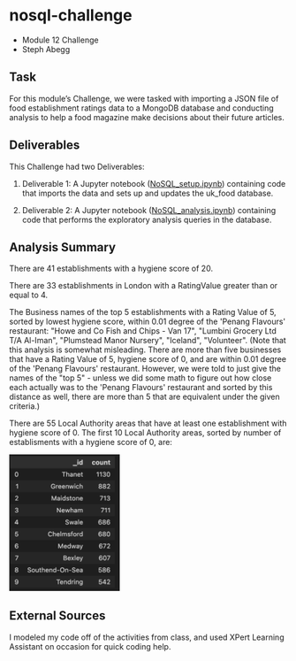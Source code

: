 # nosql-challenge
- Module 12 Challenge
- Steph Abegg

## Task
For this module’s Challenge, we were tasked with importing a JSON file of food establishment ratings data to a MongoDB database and conducting analysis to help a food magazine make decisions about their future articles. 

## Deliverables 

This Challenge had two Deliverables:

1. Deliverable 1: A Jupyter notebook ([NoSQL_setup.ipynb](NoSQL_setup.ipynb)) containing code that imports the data and sets up and updates the uk_food database.

2. Deliverable 2: A Jupyter notebook ([NoSQL_analysis.ipynb](NoSQL_analysis.ipynb)) containing code that performs the exploratory analysis queries in the database.

## Analysis Summary

There are 41 establishments with a hygiene score of 20.

There are 33 establishments in London with a RatingValue greater than or equal to 4.

The Business names of the top 5 establishments with a Rating Value of 5, sorted by lowest hygiene score, within 0.01 degree of the 'Penang Flavours' restaurant: "Howe and Co Fish and Chips - Van 17", "Lumbini Grocery Ltd T/A Al-Iman", "Plumstead Manor Nursery", "Iceland", "Volunteer". (Note that this analysis is somewhat misleading. There are more than five businesses that have a Rating Value of 5, hygiene score of 0, and are within 0.01 degree of the 'Penang Flavours' restaurant. However, we were told to just give the names of the "top 5" - unless we did some math to figure out how close each actually was to the 'Penang Flavours' restaurant and sorted by this distance as well, there are more than 5 that are equivalent under the given criteria.)

There are 55 Local Authority areas that have at least one establishment with hygiene score of 0. The first 10 Local Authority areas, sorted by number of establisments with a hygiene score of 0, are:

<img src="hygiene_agg_df_first10.png" width=200>

## External Sources

I modeled my code off of the activities from class, and used XPert Learning Assistant on occasion for quick coding help. 
